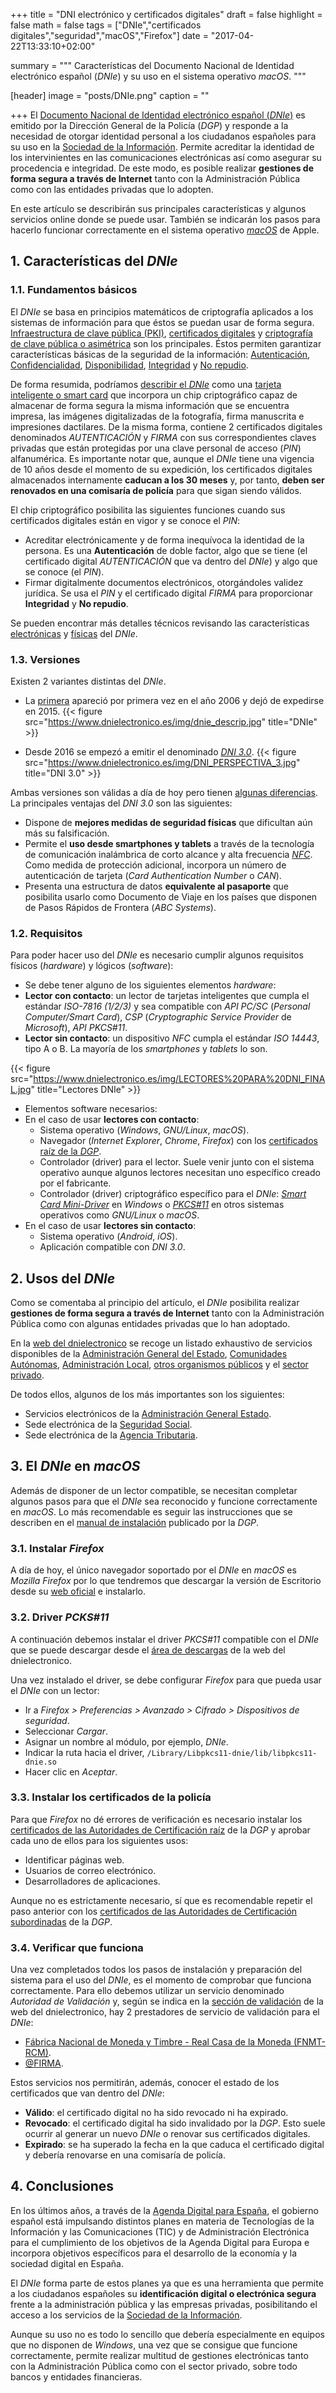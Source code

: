 +++
title = "DNI electrónico y certificados digitales"
draft = false
highlight = false
math = false
tags = ["DNIe","certificados digitales","seguridad","macOS","Firefox"]
date = "2017-04-22T13:33:10+02:00"

summary = """
Características del Documento Nacional de Identidad electrónico español (*DNIe*) y su uso en el sistema operativo *macOS*.
"""

[header]
  image = "posts/DNIe.png"
  caption = ""

+++
El [Documento Nacional de Identidad electrónico español (*DNIe*)](https://www.dnielectronico.es) es emitido por la Dirección General de la Policía (*DGP*) y responde a la necesidad de otorgar identidad personal a los ciudadanos españoles para su uso en la [Sociedad de la Información](https://es.wikipedia.org/wiki/Sociedad_de_la_informaci%C3%B3n). Permite acreditar la identidad de los intervinientes en las comunicaciones electrónicas así como asegurar su procedencia e integridad. De este modo, es posible realizar **gestiones de forma segura a través de Internet** tanto con la Administración Pública como con las entidades privadas que lo adopten. 

En este artículo se describirán sus principales características y algunos servicios online donde se puede usar. También se indicarán los pasos para hacerlo funcionar correctamente en el sistema operativo [*macOS*](https://es.wikipedia.org/wiki/MacOS) de Apple.

## 1. Características del *DNIe*
### 1.1. Fundamentos básicos
El *DNIe* se basa en principios matemáticos de criptografía aplicados a los sistemas de información para que éstos se puedan usar de forma segura. [Infraestructura de clave pública (PKI)](https://es.wikipedia.org/wiki/Infraestructura_de_clave_p%C3%BAblica), [certificados digitales](https://es.wikipedia.org/wiki/Certificado_digital) y [criptografía de clave pública o asimétrica](https://es.wikipedia.org/wiki/Criptograf%C3%ADa_asim%C3%A9trica) son los principales. Éstos permiten garantizar características básicas de la seguridad de la información: [Autenticación](https://es.wikipedia.org/wiki/Seguridad_de_la_informaci%C3%B3n#Autenticaci.C3.B3n_o_autentificaci.C3.B3n), [Confidencialidad](https://es.wikipedia.org/wiki/Seguridad_de_la_informaci%C3%B3n#Confidencialidad), [Disponibilidad](https://es.wikipedia.org/wiki/Seguridad_de_la_informaci%C3%B3n#Disponibilidad), [Integridad](https://es.wikipedia.org/wiki/Seguridad_de_la_informaci%C3%B3n#Integridad) y [No repudio](https://es.wikipedia.org/wiki/Seguridad_de_la_informaci%C3%B3n#No_repudio_o_irrefutabilidad).

De forma resumida, podríamos [describir el *DNIe*](https://www.dnielectronico.es/PortalDNIe/PRF1_Cons02.action?pag=REF_103) como una [tarjeta inteligente o smart card](https://es.wikipedia.org/wiki/Tarjeta_inteligente) que incorpora un chip criptográfico capaz de almacenar de forma segura la misma información que se encuentra impresa, las imágenes digitalizadas de la fotografía, firma manuscrita e impresiones dactilares. De la misma forma, contiene 2 certificados digitales denominados *AUTENTICACIÓN* y *FIRMA* con sus correspondientes claves privadas que están protegidas por una clave personal de acceso (*PIN*) alfanumérica. Es importante notar que, aunque el *DNIe* tiene una vigencia de 10 años desde el momento de su expedición, los certificados digitales almacenados internamente **caducan a los 30 meses** y, por tanto, **deben ser renovados en una comisaría de policía** para que sigan siendo válidos.

El chip criptográfico posibilita las siguientes funciones cuando sus certificados digitales están en vigor y se conoce el *PIN*:

* Acreditar electrónicamente y de forma inequívoca la identidad de la persona. Es una **Autenticación** de doble factor, algo que se tiene (el certificado digital *AUTENTICACIÓN* que va dentro del *DNIe*) y algo que se conoce (el *PIN*).
* Firmar digitalmente documentos electrónicos, otorgándoles validez jurídica. Se usa el *PIN* y el certificado digital *FIRMA* para proporcionar **Integridad** y **No repudio**.

Se pueden encontrar más detalles técnicos revisando las características [electrónicas](https://www.dnielectronico.es/PortalDNIe/PRF1_Cons02.action?pag=REF_083) y [físicas](https://www.dnielectronico.es/PortalDNIe/PRF1_Cons02.action?pag=REF_084) del *DNIe*.

### 1.3. Versiones
Existen 2 variantes distintas del *DNIe*.

* La [primera](https://www.dnielectronico.es/PortalDNIe/PRF1_Cons02.action?pag=REF_106) apareció por primera vez en el año 2006 y dejó de expedirse en 2015.
{{< figure src="https://www.dnielectronico.es/img/dnie_descrip.jpg" title="DNIe" >}}

* Desde 2016 se empezó a emitir el denominado [*DNI 3.0*](https://www.dnielectronico.es/PortalDNIe/PRF1_Cons02.action?pag=REF_103).
{{< figure src="https://www.dnielectronico.es/img/DNI_PERSPECTIVA_3.jpg" title="DNI 3.0" >}}

Ambas versiones son válidas a día de hoy pero tienen [algunas diferencias](https://www.dnielectronico.es/PortalDNIe/PRF1_Cons02.action?pag=REF_038). La principales ventajas del *DNI 3.0* son las siguientes:

* Dispone de **mejores medidas de seguridad físicas** que dificultan aún más su falsificación.
* Permite el **uso desde smartphones y tablets** a través de la tecnología de comunicación inalámbrica de corto alcance y alta frecuencia [*NFC*](https://es.wikipedia.org/wiki/Near_field_communication). Como medida de protección adicional, incorpora un número de autenticación de tarjeta (*Card Authentication Number* o *CAN*).
* Presenta una estructura de datos **equivalente al pasaporte** que posibilita usarlo como Documento de Viaje en los países que disponen de Pasos Rápidos de Frontera (*ABC Systems*).

### 1.2. Requisitos
Para poder hacer uso del *DNIe* es necesario cumplir algunos requisitos físicos (*hardware*) y lógicos (*software*):

* Se debe tener alguno de los siguientes elementos *hardware*:
 * **Lector con contacto**: un lector de tarjetas inteligentes que cumpla el estándar *ISO-7816 (1/2/3)* y sea compatible con *API PC/SC* (*Personal Computer/Smart Card*), *CSP* (*Cryptographic Service Provider* de *Microsoft*), *API PKCS#11*.
 * **Lector sin contacto**: un dispositivo *NFC* cumpla el estándar *ISO 14443*, tipo A o B. La mayoría de los *smartphones* y *tablets* lo son.

{{< figure src="https://www.dnielectronico.es/img/LECTORES%20PARA%20DNI_FINAL.jpg" title="Lectores DNIe" >}}

* Elementos software necesarios:
 * En el caso de usar **lectores con contacto**:
     * Sistema operativo (*Windows*, *GNU/Linux*, *macOS*).
     * Navegador (*Internet Explorer*, *Chrome*, *Firefox*) con los [certificados raíz de la *DGP*](https://www.dnielectronico.es/PortalDNIe/PRF1_Cons02.action?pag=REF_076).
     * Controlador (driver) para el lector. Suele venir junto con el sistema operativo aunque algunos lectores necesitan uno específico creado por el fabricante.
     * Controlador (driver) criptográfico específico para el *DNIe*: [*Smart Card Mini-Driver*](https://www.dnielectronico.es/PortalDNIe/PRF1_Cons02.action?pag=REF_1101) en *Windows* o [*PKCS#11*](https://www.dnielectronico.es/PortalDNIe/PRF1_Cons02.action?pag=REF_1110) en otros sistemas operativos como *GNU/Linux* o *macOS*.
 * En el caso de usar **lectores sin contacto**:
     * Sistema operativo (*Android*, *iOS*).
     * Aplicación compatible con *DNI 3.0*.

## 2. Usos del *DNIe*
Como se comentaba al principio del artículo, el *DNIe* posibilita realizar **gestiones de forma segura a través de Internet** tanto con la Administración Pública como con algunas entidades privadas que lo han adoptado.

En la [web del dnielectronico](https://www.dnielectronico.es) se recoge un listado exhaustivo de servicios disponibles de la [Administración General del Estado](https://www.dnielectronico.es/PortalDNIe/PRF1_Cons02.action?pag=REF_510), [Comunidades Autónomas](https://www.dnielectronico.es/PortalDNIe/PRF1_Cons02.action?pag=REF_520), [Administración Local](https://www.dnielectronico.es/PortalDNIe/PRF1_Cons02.action?pag=REF_530), [otros organismos públicos](https://www.dnielectronico.es/PortalDNIe/PRF1_Cons02.action?pag=REF_540) y el [sector privado](https://www.dnielectronico.es/PortalDNIe/PRF1_Cons02.action?pag=REF_550).

De todos ellos, algunos de los más importantes son los siguientes:

* Servicios electrónicos de la [Administración General Estado](https://sede.administracion.gob.es/PAG_Sede/ServiciosElectronicos/ServiciosElectronicosAGE.html).
* Sede electrónica de la [Seguridad Social](https://sede.seg-social.gob.es/).
* Sede electrónica de la [Agencia Tributaria](https://www.agenciatributaria.gob.es/AEAT.sede/Inicio/Inicio.shtml).

## 3. El *DNIe* en *macOS*
Además de disponer de un lector compatible, se necesitan completar algunos pasos para que el *DNIe* sea reconocido y funcione correctamente en *macOS*. Lo más recomendable es seguir las instrucciones que se describen en el [manual de instalación](https://www.dnielectronico.es/PDFs/manuales_instalacion_unix/Manual_de_Instalacion_de_MulticardPKCS11_DNIE_V1.pdf) publicado por la *DGP*.

### 3.1. Instalar *Firefox*
A día de hoy, el único navegador soportado por el *DNIe* en *macOS* es *Mozilla Firefox* por lo que tendremos que descargar la versión de Escritorio desde su [web oficial](https://www.mozilla.org/es-ES/firefox/desktop/) e instalarlo.

### 3.2. Driver *PCKS#11*
A continuación debemos instalar el driver *PKCS#11* compatible con el *DNIe* que se puede descargar desde el [área de descargas](https://www.dnielectronico.es/PortalDNIe/PRF1_Cons02.action?pag=REF_1113) de la web del dnielectronico.

Una vez instalado el driver, se debe configurar *Firefox* para que pueda usar el *DNIe* con un lector:

* Ir a *Firefox > Preferencias > Avanzado > Cifrado > Dispositivos de seguridad*.
* Seleccionar *Cargar*.
* Asignar un nombre al módulo, por ejemplo, *DNIe*.
* Indicar la ruta hacia el driver, ```/Library/Libpkcs11-dnie/lib/libpkcs11-dnie.so```
* Hacer clic en *Aceptar*.

### 3.3. Instalar los certificados de la policía
Para que *Firefox* no dé errores de verificación es necesario instalar los [certificados de las Autoridades de Certificación raíz](https://www.dnielectronico.es/PortalDNIe/PRF1_Cons02.action?pag=REF_077) de la *DGP* y aprobar cada uno de ellos para los siguientes usos:

* Identificar páginas web.
* Usuarios de correo electrónico.
* Desarrolladores de aplicaciones.

Aunque no es estrictamente necesario, sí que es recomendable repetir el paso anterior con los [certificados de las Autoridades de Certificación subordinadas](https://www.dnielectronico.es/PortalDNIe/PRF1_Cons02.action?pag=REF_078) de la *DGP*.

### 3.4. Verificar que funciona
Una vez completados todos los pasos de instalación y preparación del sistema para el uso del *DNIe*, es el momento de comprobar que funciona correctamente. Para ello debemos utilizar un servicio denominado *Autoridad de Validación* y, según se indica en la [sección de validación](https://www.dnielectronico.es/PortalDNIe/PRF1_Cons02.action?pag=REF_320) de la web del dnielectronico, hay 2 prestadores de servicio de validación para el *DNIe*:

* [Fábrica Nacional de Moneda y Timbre - Real Casa de la Moneda (FNMT-RCM)](https://www.sede.fnmt.gob.es/certificados/persona-fisica/verificar-estado).
* [@FIRMA](https://valide.redsara.es/valide/).

Estos servicios nos permitirán, además, conocer el estado de los certificados que van dentro del *DNIe*:

* **Válido**: el certificado digital no ha sido revocado ni ha expirado.
* **Revocado**: el certificado digital ha sido invalidado por la *DGP*. Esto suele ocurrir al generar un nuevo *DNIe* o renovar sus certificados digitales.
* **Expirado**: se ha superado la fecha en la que caduca el certificado digital y debería renovarse en una comisaría de policía.

## 4. Conclusiones
En los últimos años, a través de la [Agenda Digital para España](http://www.agendadigital.gob.es), el gobierno español está impulsando distintos planes en materia de Tecnologías de la Información y las Comunicaciones (TIC) y de Administración Electrónica para el cumplimiento de los objetivos de la Agenda Digital para Europa e incorpora objetivos específicos para el desarrollo de la economía y la sociedad digital en España.

El *DNIe* forma parte de estos planes ya que es una herramienta que permite a los ciudadanos españoles su **identificación digital o electrónica segura** frente a la administración pública y las empresas privadas, posibilitando el acceso a los servicios de la [Sociedad de la Información](https://es.wikipedia.org/wiki/Sociedad_de_la_informaci%C3%B3n).

Aunque su uso no es todo lo sencillo que debería especialmente en equipos que no disponen de *Windows*, una vez que se consigue que funcione correctamente, permite realizar multitud de gestiones electrónicas tanto con la Administración Pública como con el sector privado, sobre todo bancos y entidades financieras.